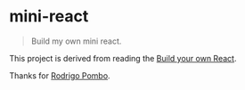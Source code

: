 # mini-react

> Build my own mini react.

This project is derived from reading the [Build your own React](https://pomb.us/build-your-own-react/).

Thanks for [Rodrigo Pombo](https://github.com/pomber).
